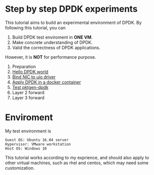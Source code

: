 # Step by step DPDK experiments

This tutorial aims to build an experimental environment of DPDK.
By following this tutorial, you can
1. Build DPDK test enviroment in **ONE VM**.
2. Make concrete understanding of DPDK.
3. Valid the correctness of DPDK applications.

However, it is **NOT** for performance purpose.

1. Preparation
1. [Hello DPDK world](markdown/1-hello-dpdk.md)
1. [Bind NIC to uio driver](markdown/2-bind-nic-uio.md)
1. [Apply DPDK in a docker container](markdown/3-dpdk-in-container.md)
1. [Test pktgen-dpdk](markdown/4-pktgen-dpdk.md)
1. Layer 2 forward
1. Layer 3 forward

# Enviroment
My test environment is
````
Guest OS: Ubuntu 16.04 server
Hypervisor: VMware workstation
Host OS: Windows 10
````
This tutorial works according to my exprience, and should also apply to other virtual machines, such as rhel and centos, which may need some customization.
